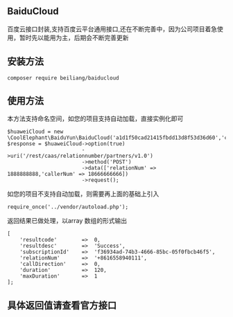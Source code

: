 ## BaiduCloud
百度云接口封装,支持百度云平台通用接口,还在不断完善中，因为公司项目着急使用，暂时先以能用为主，后期会不断完善更新

## 安装方法
```
composer require beiliang/baiducloud
```
## 使用方法
本方法支持命名空间，如您的项目支持自动加载，直接实例化即可
```
$huaweiCloud = new \CoolElephant\BaiduYun\BaiduCloud('a1d1f50cad21415fbdd13d8f53d36d60','cfc881cc704c4fba8d8fef5788e03e6b');
$response = $huaweiCloud->option(true)
                        ->uri('/rest/caas/relationnumber/partners/v1.0')
                        ->method('POST')
                        ->data(['relationNum' => 1888888888,'callerNum' => 18666666666])
                        ->request();
```

如您的项目不支持自动加载，则需要再上面的基础上引入
```
require_once('../vendor/autoload.php');
```


返回结果已做处理，以array 数组的形式输出
```
[
    'resultcode'        =>  0,
    'resultdesc'        =>  'Success',
    'subscriptionId'    =>  'f36934ad-74b3-4666-85bc-05f0fbcb46f5',
    'relationNum'       =>  '+8616558940111',
    'callDirection'     =>  0,
    'duration'          =>  120,
    'maxDuration'       =>  1
];
```

## 具体返回值请查看官方接口
<!-- [点击查看官方文档](https://support.huaweicloud.com/api-PrivateNumber/privatenumber_02_0002.html) -->